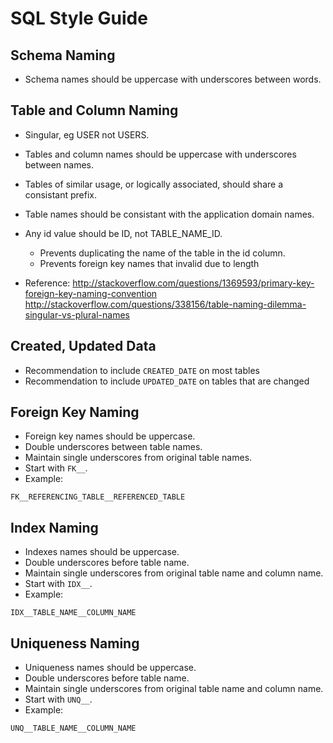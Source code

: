 SQL Style Guide
===============

Schema Naming
-------------
- Schema names should be uppercase with underscores between words.


Table and Column Naming
-----------------------
- Singular, eg USER not USERS.
- Tables and column names should be uppercase with underscores between names.
- Tables of similar usage, or logically associated, should share a consistant prefix.
- Table names should be consistant with the application domain names.
- Any id value should be ID, not TABLE_NAME_ID.
  - Prevents duplicating the name of the table in the id column.
  - Prevents foreign key names that invalid due to length
  
- Reference: 
http://stackoverflow.com/questions/1369593/primary-key-foreign-key-naming-convention
http://stackoverflow.com/questions/338156/table-naming-dilemma-singular-vs-plural-names


Created, Updated Data
---------------------

- Recommendation to include `CREATED_DATE` on most tables
- Recommendation to include `UPDATED_DATE` on tables that are changed


Foreign Key Naming
------------------
- Foreign key names should be uppercase.
- Double underscores between table names.
- Maintain single underscores from original table names.
- Start with `FK__`.
- Example:
``` 
FK__REFERENCING_TABLE__REFERENCED_TABLE
```


Index Naming
------------
- Indexes names should be uppercase.
- Double underscores before table name.
- Maintain single underscores from original table name and column name.
- Start with `IDX__`.
- Example:
``` 
IDX__TABLE_NAME__COLUMN_NAME
```


Uniqueness Naming
-----------------
- Uniqueness names should be uppercase.
- Double underscores before table name.
- Maintain single underscores from original table name and column name.
- Start with `UNQ__`.
- Example:
``` 
UNQ__TABLE_NAME__COLUMN_NAME
```


